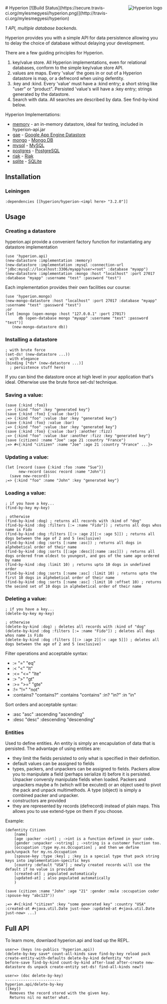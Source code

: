 <img src="https://raw.github.com/8thlight/hyperion/master/hyperion_logo.png" alt="Hyperion logo" title="Titan of Light" align="right"/>
# Hyperion [![Build Status](https://secure.travis-ci.org/mylesmegyesi/hyperion.png)](http://travis-ci.org/mylesmegyesi/hyperion)

<em>1 API, multiple database backends.</em>

Hyperion provides you with a simple API for data persistence allowing you to delay the choice of database without delaying your development.

There are a few guiding principles for Hyperion.

 1. key/value store.  All Hyperion implementations, even for relational databases, conform to the simple key/value store API.
 2. values are maps.  Every 'value' the goes in or out of a Hyperion datastore is map, or a defrecord when using defentity.
 3. :key and :kind.  Every 'value' must have a :kind entry; a short string like "user" or "product".  Persisted 'value's will have a :key entry; strings generated by the datastore.
 4. Search with data.  All searches are described by data.  See find-by-kind below.

Hyperion Implementations:

 * [memory](https://github.com/8thlight/hyperion/tree/master/gae) - an in-memory datastore, ideal for testing, included in hyperion-api.jar
 * [gae](https://github.com/8thlight/hyperion/tree/master/gae) - [Google App Engine Datastore](https://developers.google.com/appengine/docs/python/datastore/overview)
 * [mongo](https://github.com/8thlight/hyperion/tree/master/mongo) - [Mongo DB](http://www.mongodb.org/)
 * [mysql](https://github.com/8thlight/hyperion/tree/master/mysql) - [MySQL](http://www.mysql.com/)
 * [postgres](https://github.com/8thlight/hyperion/tree/master/postgres) - [PostgreSQL](http://www.postgresql.org/)
 * [riak](https://github.com/8thlight/hyperion/tree/master/riak) - [Riak](http://wiki.basho.com/Riak.html)
 * [sqlite](https://github.com/8thlight/hyperion/tree/master/sqlite) - [SQLite](http://www.sqlite.org/)

## Installation

### Leiningen

    :dependencies [[hyperion/hyperion-<impl here> "3.2.0"]]

## Usage

### Creating a datastore

hyperion.api provide a convenient factory function for instantiating any datastore implementation

    (use 'hyperion.api)
    (new-datastore :implementation :memory)
    (new-datastore :implementation :mysql :connection-url "jdbc:mysql://localhost:3306/myapp?user=root" :database "myapp")
    (new-datastore :implementation :mongo :host "localhost" :port 27017 :database "myapp" :username "test" :password "test")

Each implementation provides their own facilities our course:

    (use 'hyperion.mongo)
    (new-mongo-datastore :host "localhost" :port 27017 :database "myapp" :username "test" :password "test")
    ;or
    (let [mongo (open-mongo :host "127.0.0.1" :port 27017)
          db (open-database mongo "myapp" :username "test" :password "test")]
       (new-mongo-datastore db))

### Installing a datastore

    ; with brute force
    (set-ds! (new-datastore ...))
    ; with elegance
    (binding [*ds* (new-datastore ...)]
      ; persistence stuff here)

If you can bind the datastore once at high level in your application that's ideal.  Otherwise use the brute force set-ds! technique.

### Saving a value:

    (save {:kind :foo})
    ;=> {:kind "foo" :key "generated key"}
    (save {:kind :foo} {:value :bar})
    ;=> {:kind "foo" :value :bar :key "generated key"}
    (save {:kind :foo} :value :bar)
    ;=> {:kind "foo" :value :bar :key "generated key"}
    (save {:kind :foo} {:value :bar} :another :fizz)
    ;=> {:kind "foo" :value :bar :another :fizz :key "generated key"}
    (save (citizen) :name "Joe" :age 21 :country "France")
    ;=> #<{:kind "citizen" :name "Joe" :age 21 :country "France" ...}>

### Updating a value:

    (let [record (save {:kind :foo :name "Sue"})
          new-record (assoc record :name "John")]
      (save new-record))
    ;=> {:kind "foo" :name "John" :key "generated key"}

### Loading a value:

    ; if you have a key...
    (find-by-key my-key)

    ; otherwise
    (find-by-kind :dog) ; returns all records with :kind of "dog"
    (find-by-kind :dog :filters [:= :name "Fido"]) ; returns all dogs whos name is Fido
    (find-by-kind :dog :filters [[:> :age 2][:< :age 5]]) ; returns all dogs between the age of 2 and 5 (exclusive)
    (find-by-kind :dog :sorts [:name :asc]) ; returns all dogs in alphebetical order of their name
    (find-by-kind :dog :sorts [[:age :desc][:name :asc]]) ; returns all dogs ordered from oldest to youngest, and gos of the same age ordered by name
    (find-by-kind :dog :limit 10) ; returns upto 10 dogs in undefined order
    (find-by-kind :dog :sorts [:name :asc] :limit 10) ; returns upto the first 10 dogs in alphebetical order of their name
    (find-by-kind :dog :sorts [:name :asc] :limit 10 :offset 10) ; returns the second set of 10 dogs in alphebetical order of their name

### Deleting a value:

    ; if you have a key...
    (delete-by-key my-key)

    ; otherwise
    (delete-by-kind :dog) ; deletes all records with :kind of "dog"
    (delete-by-kind :dog :filters [:= :name "Fido"]) ; deletes all dogs whos name is Fido
    (delete-by-kind :dog :filters [[:> :age 2][:< :age 5]]) ; deletes all dogs between the age of 2 and 5 (exclusive)

Filter operations and acceptable syntax:

 * := "=" "eq"
 * :< "<" "lt"
 * :<= "<=" "lte"
 * :> ">" "gt"
 * :>= ">=" "gte"
 * :!= "!=" "not"
 * :contains? "contains?" :contains "contains" :in? "in?" :in "in"

Sort orders and acceptable syntax:

 * :asc "asc" :ascending "ascending"
 * :desc "desc" :descending "descending"

### Entities

Used to define entities. An entity is simply an encapulation of data that is persisted.
The advantage of using entities are:

 * they limit the fields persisted to only what is specified in their definition.
 * default values can be assigned to fields
 * types, packers, and unpackers can be assigned to fields.  Packers
     allow you to manipulate a field (perhaps serialize it) before it
     is persisted.  Unpacker conversly manipulate fields when loaded.
     Packers and unpackers maybe a fn (which will be excuted) or an
     object used to pivot the pack and unpack multimethods.
     A type (object) is simply a combined packer and unpacker.
 * constructors are provided
 * they are represented by records (defrecord) instead of plain maps. This allows you to use extend-type on them if you choose.

Example:

    (defentity Citizen
        [name]
        [age :packer ->int] ; ->int is a function defined in your code.
        [gender :unpacker ->string] ; ->string is a customer function too.
        [occupation :type my.ns.Occupation] ; and then we define pack/unpack for my.ns.Occupation
        [spouse-key :type :key] ; :key is a special type that pack string keys into implementation-specific keys
        [country :default "USA"] ; newly created records will use the default if no value is provided
        [created-at] ; populated automaticaly
        [updated-at] ; also populated automatically
        )

    (save (citizen :name "John" :age "21" :gender :male :occupation coder :spouse-key "abc123"))

    ;=> #<{:kind "citizen" :key "some generated key" :country "USA" :created-at #<java.util.Date just-now> :updated-at #<java.util.Date just-now> ...)

## Full API

To learn more, downlaod hyperion.api and load up the REPL.

    user=> (keys (ns-publics 'hyperion.api))
    (delete-by-key save* count-all-kinds save find-by-key reload pack create-entity-with-defaults delete-by-kind defentity *ds*
    before-save find-by-kind count-by-kind after-load after-create new-datastore ds unpack create-entity set-ds! find-all-kinds new?)

    user=> (doc delete-by-key)
    -------------------------
    hyperion.api/delete-by-key
    ([key])
      Removes the record stored with the given key.
      Returns nil no matter what.


